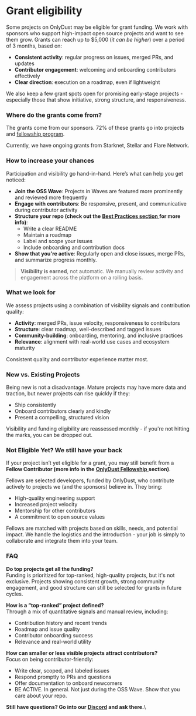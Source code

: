# Grant eligibility

Some projects on OnlyDust may be eligible for grant funding. We work with sponsors who support high-impact open source projects and want to see them grow. Grants can reach up to $5,000 (_it can be higher_) over a period of 3 months, based on:&#x20;

* **Consistent activity**: regular progress on issues, merged PRs, and updates
* **Contributor engagement**: welcoming and onboarding contributors effectively
* **Clear direction**: execution on a roadmap, even if lightweight

We also keep a few grant spots open for promising early-stage projects -especially those that show initiative, strong structure, and responsiveness.

### Where do the grants come from?

The grants come from our sponsors. 72% of these grants go into projects and [fellowship program](../contributors-hiya/onlydust-fellowship.md).

Currently, we have ongoing grants from Starknet, Stellar and Flare Network.&#x20;

### How to increase your chances

Participation and visibility go hand-in-hand. Here’s what can help you get noticed:&#x20;

* **Join the OSS Wave**: Projects in Waves are featured more prominently and reviewed more frequently
* **Engage with contributors**: Be responsive, present, and communicative during contributor activity
* **Structure your repo (check out the** [**Best Practices section** ](https://app.gitbook.com/o/MQQDjhOXRySQPsao0aZ0/s/FetEvDuVEZkpYJ6kurbf/~/changes/5/contributors-hiya/best-practices)**for more info)**:
  * Write a clear README
  * Maintain a roadmap
  * Label and scope your issues
  * Include onboarding and contribution docs
* **Show that you're active**: Regularly open and close issues, merge PRs, and summarize progress monthly.&#x20;

> **Visibility is earned**, not automatic. We manually review activity and engagement across the platform on a rolling basis.

### What we look for

We assess projects using a combination of visibility signals and contribution quality:

* **Activity**: merged PRs, issue velocity, responsiveness to contributors
* **Structure**: clear roadmap, well-described and tagged issues
* **Community-building**: onboarding, mentoring, and inclusive practices
* **Relevance**: alignment with real-world use cases and ecosystem maturity

Consistent quality and contributor experience matter most.

### New vs. Existing Projects

Being new is not a disadvantage. Mature projects may have more data and traction, but newer projects can rise quickly if they:

* Ship consistently
* Onboard contributors clearly and kindly
* Present a compelling, structured vision

Visibility and funding eligibility are reassessed monthly - if you're not hitting the marks, you can be dropped out.

### Not Eligible Yet? We still have your back

If your project isn’t yet eligible for a grant, you may still benefit from a **Fellow Contributor (more info in the** [**OnlyDust Fellowship** ](https://app.gitbook.com/o/MQQDjhOXRySQPsao0aZ0/s/FetEvDuVEZkpYJ6kurbf/~/changes/5/contributors-hiya/onlydust-fellowship)**section)**.

Fellows are selected developers, funded by OnlyDust, who contribute actively to projects we (and the sponsors) believe in. They bring:

* High-quality engineering support
* Increased project velocity
* Mentorship for other contributors
* A commitment to open source values

Fellows are matched with projects based on skills, needs, and potential impact. We handle the logistics and the introduction - your job is simply to collaborate and integrate them into your team.

### FAQ

**Do top projects get all the funding?**\
Funding is prioritized for top-ranked, high-quality projects, but it's not exclusive. Projects showing consistent growth, strong community engagement, and good structure can still be selected for grants in future cycles.

**How is a “top-ranked” project defined?**\
Through a mix of quantitative signals and manual review, including:

* Contribution history and recent trends
* Roadmap and issue quality
* Contributor onboarding success
* Relevance and real-world utility

**How can smaller or less visible projects attract contributors?**\
Focus on being contributor-friendly:

* Write clear, scoped, and labeled issues
* Respond promptly to PRs and questions
* Offer documentation to onboard newcomers
* BE ACTIVE. In general. Not just during the OSS Wave. Show that you care about your repo.

**Still have questions? Go into our** [**Discord**](https://discord.gg/sVDvdKqPqN) **and ask there.**\
